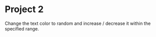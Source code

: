 # Project 2

Change the text color to random and increase / decrease it within the specified range.
